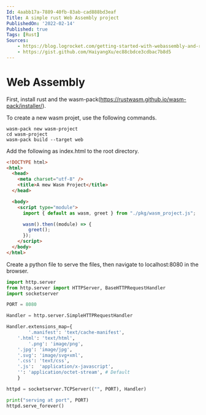 ```yaml
---
Id: 4aabb17a-7889-40fb-83ab-cad888bd3eaf
Title: A simple rust Web Assembly project
PublishedOn: '2022-02-14'
Published: true
Tags: [Rust]
Sources:
    - https://blog.logrocket.com/getting-started-with-webassembly-and-rust/
    - https://gist.github.com/HaiyangXu/ec88cbdce3cdbac7b8d5
---
```


# Web Assembly

First, install rust and the wasm-pack(https://rustwasm.github.io/wasm-pack/installer/).

To create a new wasm projet, use the following commands.
```
wasm-pack new wasm-project
cd wasm-project
wasm-pack build --target web
```

Add the following as index.html to the root directory.

```html
<!DOCTYPE html>
<html>
  <head>
    <meta charset="utf-8" />
    <title>A mew Wasm Project</title>
  </head>

  <body>
    <script type="module">
      import { default as wasm, greet } from "./pkg/wasm_project.js";

      wasm().then((module) => {
        greet();
      });
    </script>
  </body>
</html>
```

Create a python file to serve the files, then navigate to localhost:8080 in the browser.

```python
import http.server
from http.server import HTTPServer, BaseHTTPRequestHandler
import socketserver

PORT = 8080

Handler = http.server.SimpleHTTPRequestHandler

Handler.extensions_map={
        '.manifest': 'text/cache-manifest',
	'.html': 'text/html',
        '.png': 'image/png',
	'.jpg': 'image/jpg',
	'.svg':	'image/svg+xml',
	'.css':	'text/css',
	'.js':	'application/x-javascript',
	'': 'application/octet-stream', # Default
    }

httpd = socketserver.TCPServer(("", PORT), Handler)

print("serving at port", PORT)
httpd.serve_forever()
```